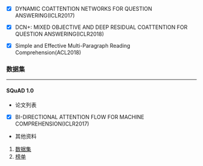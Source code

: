 - [x] DYNAMIC COATTENTION NETWORKS FOR QUESTION ANSWERING(ICLR2017)
- [x] DCN+: MIXED OBJECTIVE AND DEEP RESIDUAL COATTENTION FOR QUESTION ANSWERING(ICLR2018)
- [x] Simple and Effective Multi-Paragraph Reading Comprehension(ACL2018)


### 数据集
---
#### SQuAD 1.0 
* 论文列表
- [x] BI-DIRECTIONAL ATTENTION FLOW FOR MACHINE COMPREHENSION(ICLR2017)

* 其他资料
1. [数据集]()
2. [榜单]()
